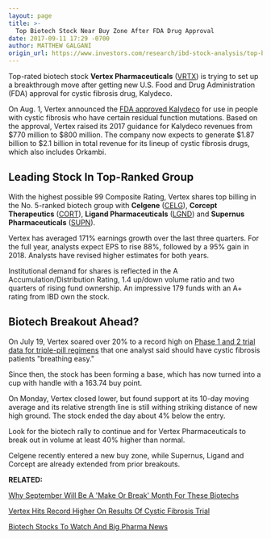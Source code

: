 ```yaml
---
layout: page
title: >-
  Top Biotech Stock Near Buy Zone After FDA Drug Approval
date: 2017-09-11 17:29 -0700
author: MATTHEW GALGANI
origin_url: https://www.investors.com/research/ibd-stock-analysis/top-biotech-stock-vertex-pharmaceuticals-fda-approval-cystic-fibrosis-drug/
---
```





Top-rated biotech stock **Vertex Pharmaceuticals** ([VRTX](https://research.investors.com/quote.aspx?symbol=VRTX)) is trying to set up a breakthrough move after getting new U.S. Food and Drug Administration (FDA) approval for cystic fibrosis drug, Kalydeco.









 
 
 On Aug. 1, Vertex announced the [FDA approved Kalydeco](http://investors.vrtx.com/releasedetail.cfm?ReleaseID=1035299) for use in people with cystic fibrosis who have certain residual function mutations.
Based on the approval, Vertex raised its 2017 guidance for Kalydeco revenues from $770 million to $800 million. The company now expects to generate $1.87 billion to $2.1 billion in total revenue for its lineup of cystic fibrosis drugs, which also includes Orkambi.


Leading Stock In Top-Ranked Group
---------------------------------


With the highest possible 99 Composite Rating, Vertex shares top billing in the No. 5-ranked biotech group with **Celgene** ([CELG](https://research.investors.com/quote.aspx?symbol=CELG)), **Corcept Therapeutics** ([CORT](https://research.investors.com/quote.aspx?symbol=CORT)), **Ligand Pharmaceuticals** ([LGND](https://research.investors.com/quote.aspx?symbol=LGND)) and **Supernus Pharmaceuticals** ([SUPN](https://research.investors.com/quote.aspx?symbol=SUPN)).


Vertex has averaged 171% earnings growth over the last three quarters. For the full year, analysts expect EPS to rise 88%, followed by a 95% gain in 2018. Analysts have revised higher estimates for both years.


Institutional demand for shares is reflected in the A Accumulation/Distribution Rating, 1.4 up/down volume ratio and two quarters of rising fund ownership. An impressive 179 funds with an A+ rating from IBD own the stock.


Biotech Breakout Ahead?
-----------------------


On July 19, Vertex soared over 20% to a record high on [Phase 1 and 2 trial data for triple-pill regimens](https://www.investors.com/news/technology/vertex-hits-record-high-on-results-of-cystic-fibrosis-trial/) that one analyst said should have cystic fibrosis patients "breathing easy."


Since then, the stock has been forming a base, which has now turned into a cup with handle with a 163.74 buy point.



On Monday, Vertex closed lower, but found support at its 10-day moving average and its relative strength line is still withing striking distance of new high ground. The stock ended the day about 4% below the entry.


Look for the biotech rally to continue and for Vertex Pharmaceuticals to break out in volume at least 40% higher than normal.


Celgene recently entered a new buy zone, while Supernus, Ligand and Corcept are already extended from prior breakouts.


**RELATED:**


[Why September Will Be A 'Make Or Break' Month For These Biotechs](https://www.investors.com/research/ibd-industry-themes/why-september-will-be-a-make-or-break-month-for-these-biotechs/)


[Vertex Hits Record Higher On Results Of Cystic Fibrosis Trial](https://www.investors.com/news/technology/vertex-hits-record-high-on-results-of-cystic-fibrosis-trial/)


[Biotech Stocks To Watch And Big Pharma News](https://www.investors.com/news/technology/biotech-and-pharma-industry-and-stock-news-merk-bristol-myers-amgn-gilead/)




